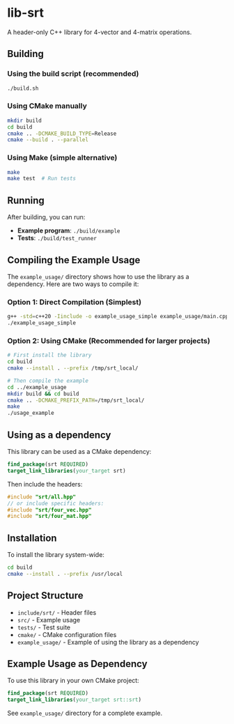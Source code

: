 # lib-srt

A header-only C++ library for 4-vector and 4-matrix operations.

## Building

### Using the build script (recommended)
```bash
./build.sh
```

### Using CMake manually
```bash
mkdir build
cd build
cmake .. -DCMAKE_BUILD_TYPE=Release
cmake --build . --parallel
```

### Using Make (simple alternative)
```bash
make
make test  # Run tests
```

## Running

After building, you can run:

- **Example program**: `./build/example`
- **Tests**: `./build/test_runner`

## Compiling the Example Usage

The `example_usage/` directory shows how to use the library as a dependency. Here are two ways to compile it:

### Option 1: Direct Compilation (Simplest)
```bash
g++ -std=c++20 -Iinclude -o example_usage_simple example_usage/main.cpp
./example_usage_simple
```

### Option 2: Using CMake (Recommended for larger projects)
```bash
# First install the library
cd build
cmake --install . --prefix /tmp/srt_local/

# Then compile the example
cd ../example_usage
mkdir build && cd build
cmake .. -DCMAKE_PREFIX_PATH=/tmp/srt_local/
make
./usage_example
```

## Using as a dependency

This library can be used as a CMake dependency:

```cmake
find_package(srt REQUIRED)
target_link_libraries(your_target srt)
```

Then include the headers:
```cpp
#include "srt/all.hpp"
// or include specific headers:
#include "srt/four_vec.hpp"
#include "srt/four_mat.hpp"
```

## Installation

To install the library system-wide:

```bash
cd build
cmake --install . --prefix /usr/local
```

## Project Structure

- `include/srt/` - Header files
- `src/` - Example usage
- `tests/` - Test suite
- `cmake/` - CMake configuration files
- `example_usage/` - Example of using the library as a dependency

## Example Usage as Dependency

To use this library in your own CMake project:

```cmake
find_package(srt REQUIRED)
target_link_libraries(your_target srt::srt)
```

See `example_usage/` directory for a complete example.
